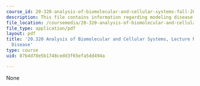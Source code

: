 ```yaml
---
course_id: 20-320-analysis-of-biomolecular-and-cellular-systems-fall-2012
description: This file contains information regarding modeling disease.
file_location: /coursemedia/20-320-analysis-of-biomolecular-and-cellular-systems-fall-2012/87b4d78e5b1748cedd3f65efa5dd494a_MIT20_320F12_Tpc_4_Mod_Dis.pdf
file_type: application/pdf
layout: pdf
title: '20.320 Analysis of Biomolecular and Cellular Systems, Lecture Notes: 4 Modeling
  Disease'
type: course
uid: 87b4d78e5b1748cedd3f65efa5dd494a

---
```

None